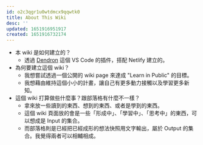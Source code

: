 ```yaml
---
id: o2c3qgr1u0wtdmcx9qqwtk0
title: About This Wiki
desc: ''
updated: 1651916951917
created: 1651916732174
---
```


- 本 wiki 是如何建立的？
	- 透過 [Dendron](https://www.dendron.so/) 這個 VS Code 的插件，搭配 Netlify 建立的。
- 為何要建立這個 wiki？
	- 我想嘗試透過一個公開的 wiki page 來達成 "Learn in Public" 的目標。
    - 我想藉由維持這個小小的計畫，讓自己有更多動力接觸以及學習更多新知。
- 這個 wiki 打算做些什麼事？跟部落格有什麼不一樣？
	- 拿來放一些讀到的東西、想到的東西、或者是學到的東西。
	- 這個 wiki 頁面放的會是一些「形成中」、「學習中」、「思考中」的東西，可以想成是 Input 的集合。
    - 而部落格則是已經把已經成形的想法快照用文字輸出，屬於 Output 的集合。我覺得兩者可以相輔相成。
